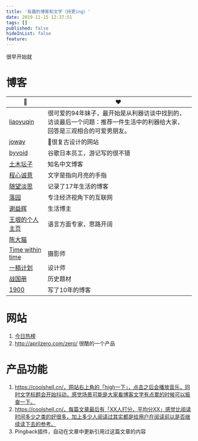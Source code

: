```yaml
---
title: '有趣的博客和文字（持更ing）'
date: 2019-11-15 12:37:51
tags: []
published: false
hideInList: false
feature: 
---
```

很早开始就

# 博客
|  🔗   | ❤️ |
|  ----  | ----  |
| [liaoyuqin](https://www.liaoyuqin.com/post/it-s-me/liqixproject)  | 很可爱的94年妹子，最开始是从利器访谈中找到的，访谈最后一个问题：推荐一件生活中的利器给大家，回答是三观相合的可爱男朋友。 |
|[joway](https://blog.joway.io/)  | 很复古设计的网站 |
|[byvoid](https://www.byvoid.com/zhs/blog/list)| 谷歌日本员工，游记写的很不错 |
|[土木坛子](https://tumutanzi.com/archives)| 知名中文博客|
|[程心诚意](https://chenghouwen.com/about)| 文字是指向月亮的手指 |
|[随望淡思](https://www.lushaojun.com/file)| 记录了17年生活的博客|
|[落园](http://www.loyhome.com/me/)| 专注经济视角下的互联网 |
|[谢益辉](https://yihui.org/cn/)| 生活博主|
|[王垠的个人主页](http://www.yinwang.org/)| 语言方面专家，思路开阔 |
|[陈大猫](https://chidd.net/)||
|[Time within time](http://linlinxing.net/)|摄影师|
|[一稿计划](https://lastone.art/link/)| 设计师|
|[战国册](https://zerg.cc/updates.html)|历史题材|
|[1900](http://1900.live/archive-post/)|写了10年的博客|


# 网站
1. [今日热榜](https://tophub.today/c/blog)
2. http://aprilzero.com/zero/ 很酷的一个产品


# 产品功能
1. https://coolshell.cn/，网站右上角的「high一下」，点击之后会播放音乐，同时文字标题会开始抖动，感觉场景可能是大家看博客文字有点累的时候可以振奋一下。
2. https://coolshell.cn/，每篇文章最后有「XX人打分，平均分XX」感觉比阅读时间多少之类的好很多，加上多少人阅读过其实都是给用户在阅读前以是否继续读下去的参考。
3. Pingback插件，自动在文章中更新引用过这篇文章的内容



# 